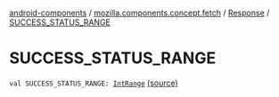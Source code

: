 [android-components](../../index.md) / [mozilla.components.concept.fetch](../index.md) / [Response](index.md) / [SUCCESS_STATUS_RANGE](./-s-u-c-c-e-s-s_-s-t-a-t-u-s_-r-a-n-g-e.md)

# SUCCESS_STATUS_RANGE

`val SUCCESS_STATUS_RANGE: `[`IntRange`](https://kotlinlang.org/api/latest/jvm/stdlib/kotlin.ranges/-int-range/index.html) [(source)](https://github.com/mozilla-mobile/android-components/blob/master/components/concept/fetch/src/main/java/mozilla/components/concept/fetch/Response.kt#L129)
